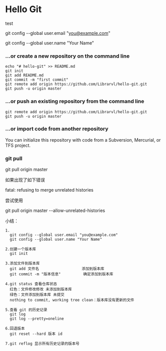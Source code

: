 # Hello Git

test



  git config --global user.email "you@example.com"

  git config --global user.name "Your Name"



### …or create a new repository on the command line

```
echo "# hello-git" >> README.md
git init
git add README.md
git commit -m "first commit"
git remote add origin https://github.com/Librarvl/hello-git.git
git push -u origin master   
```



### …or push an existing repository from the command line

```
git remote add origin https://github.com/Librarvl/hello-git.git
git push -u origin master
```



### …or import code from another repository

You can initialize this repository with code from a Subversion, Mercurial, or TFS project.



### git pull

git pull origin master



如果出现了如下错误

fatal: refusing to merge unrelated histories

尝试使用

git pull origin master --allow-unrelated-histories





小结：

```
1.
  git config --global user.email "you@example.com"
  git config --global user.name "Your Name"
  
2.创建一个版本库
  git init
  
3.添加文件到版本库
  git add 文件名					添加到版本库
  git commit -m	"版本信息"			确定添加到版本库
  
4.git status 查看仓库状态
  红色：文件修改修改 未添加到版本库
  绿色：文件添加到版本库 未提交  
  nothing to commit, working tree clean：版本库没有更新的文件
  
5.查看 git 的历史记录
  git log
  git log --pretty=oneline
  
6.回退版本
  git reset --hard 版本 id
  
7.git reflog 显示所有历史记录的版本号

```

